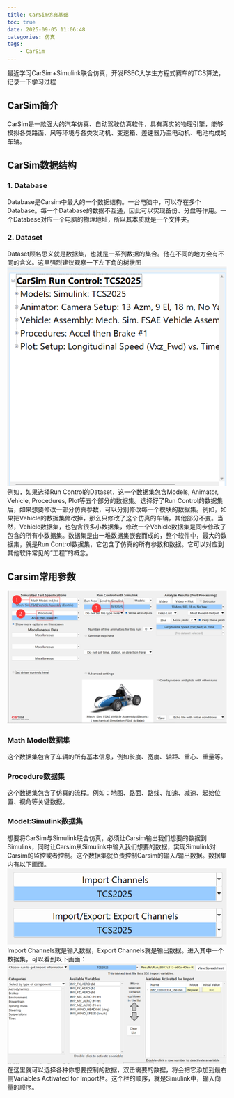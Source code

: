 ```yaml
---
title: CarSim仿真基础
toc: true
date: 2025-09-05 11:06:48
categories: 仿真
tags: 
    - CarSim
---
```


最近学习CarSim+Simulink联合仿真，开发FSEC大学生方程式赛车的TCS算法，记录一下学习过程

<!-- more -->


## CarSim简介
CarSim是一款强大的汽车仿真、自动驾驶仿真软件，具有真实的物理引擎，能够模拟各类路面、风等环境与各类发动机、变速箱、差速器乃至电动机、电池构成的车辆。

## CarSim数据结构

### 1. Database
Database是Carsim中最大的一个数据结构。一台电脑中，可以存在多个Database。每一个Database的数据不互通，因此可以实现备份、分盘等作用。一个Database对应一个电脑的物理地址，所以其本质就是一个文件夹。
### 2. Dataset
Dataset顾名思义就是数据集，也就是一系列数据的集合。他在不同的地方会有不同的含义。这里强烈建议观察一下左下角的树状图
![](CarSim仿真基础/image.png)
例如，如果选择Run Control的Dataset，这一个数据集包含Models, Animator, Vehicle, Procedures, Plot等五个部分的数据集。选择好了Run Control的数据集后，如果想要修改一部分仿真参数，可以分别修改每一个模块的数据集。例如，如果把Vehicle的数据集修改掉，那么只修改了这个仿真的车辆，其他部分不变。当然，Vehicle数据集，也包含很多小数据集，修改一个Vehicle数据集是同步修改了包含的所有小数据集。数据集是由一堆数据集嵌套而成的，整个软件中，最大的数据集，就是Run Control数据集，它包含了仿真的所有参数和数据。它可以对应到其他软件常见的“工程”的概念。

## Carsim常用参数
![](CarSim仿真基础/image-1.png)
### Math Model数据集
这个数据集包含了车辆的所有基本信息，例如长度、宽度、轴距、重心、重量等。

### Procedure数据集
这个数据集包含了仿真的流程。例如：地图、路面、路线、加速、减速、起始位置、视角等关键数据。

### Model:Simulink数据集
想要将CarSim与Simulink联合仿真，必须让Carsim输出我们想要的数据到Simulink，同时让Carsim从Simulink中输入我们想要的数据，实现Simulink对Carsim的监控或者控制。这个数据集就负责控制Carsim的输入/输出数据。数据集内有以下画面。
![](CarSim仿真基础/image-2.png)
Import Channels就是输入数据，Export Channels就是输出数据。进入其中一个数据集，可以看到以下画面：
![](CarSim仿真基础/image-3.png)
在这里就可以选择各种你想要控制的数据，双击需要的数据，将会把它添加到最右侧Variables Activated for Import栏。这个栏的顺序，就是Simulink中，输入向量的顺序。
